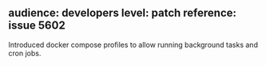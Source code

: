 audience: developers
level: patch
reference: issue 5602
---

Introduced docker compose profiles to allow running background tasks and cron jobs.

